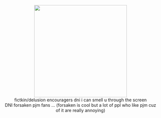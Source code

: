 <center>
  <img src="https://media1.tenor.com/m/7IeEldoyArUAAAAC/null-regretevator.gif" width=300>
  <br>
  fictkin/delusion encouragers dni i can smell u through the screen
  <br>
  DNI forsaken pjm fans ... (forsaken is cool but a lot of ppl who like pjm cuz of it are really annoying)
</center>
